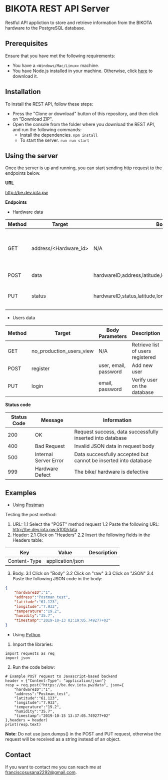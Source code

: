# BIKOTA REST API Server


Restful API appliction to store and retrieve information from the BIKOTA hardware to the PostgreSQL database.

## Prerequisites

Ensure that you have met the following requirements:

* You have a `<Windows/Mac/Linux>` machine.
* You have Node.js installed in your machine. Otherwise, click [here](https://nodejs.org/en/) to download it.

## Installation

To install the REST API, follow these steps:

* Press the "Clone or download" button of this repository, and then click on "Download ZIP".
* Open the console from the folder where you download the REST API, and run the following commands:
	* Install the dependencies.
	`npm install`
	* To start the server.
	`run run start`

## Using the server

Once the server is up and running, you can start sending http request to the endpoints below.


**URL**

http://be.dev.iota.pw

**Endpoints**

* Hardware data

Method | Target | Body Parameters |Description
---------|----------|---------|---------
 GET | address/<Hardware_id> | N/A | Retrieve a new session address for the hardware
 POST | data | hardwareID,address,latitude,longitude,temperature,humidity,timestamp|Add new sensor data
 PUT | status | hardwareID,status,latitude,longitude |Update the hardware (bike)'s status

* Users data

Method | Target | Body Parameters| Description
---------|----------|---------|---------
 GET | no_production_users_view | N/A |Retrieve list of users registered
 POST | register | user, email, password |Add new user
 PUT | login | email, password |Verify user on the database

**Status code**

Status Code | Message | Information
---------|----------|----------
200 | OK | Request success, data successfully inserted into database
400 | Bad Request | Invalid JSON data in request body 
500 | Internal Server Error | Data successfully accepted but cannot be inserted into database 
999 | Hardware Defect | The bike/ hardware is defective

## Examples

* Using [Postman](https://www.getpostman.com/downloads/)

Testing the post method:

1. URL:
1.1 Select the "POST" method request
1.2 Paste the following URL: http://be.dev.iota.pw:5100/data
2. Header: 
2.1 Click on "Headers"
2.2 Insert the following fields in the Headers table:

Key | Value | Description
---------|----------|---------
 Content-Type | application/json | 
 3. Body: 
 3.1 Click on "Body"
 3.2 Click on "raw"
 3.3 Click on "JSON"
 3.4 Paste the following JSON code in the body:

```json
{
	"hardwareID":"1",
	"address":"Postman_test",
	"latitude":"61.123",
	"longitude":"7.933",
	"temperature":"19.2",
	"humidity":"35.7",
	"timestamp":"2019-10-13 02:19:05.749277+02"
}
```
* Using [Python](https://www.python.org/downloads/)

1. Import the libraries:

```
import requests as req
import json
```
2. Run the code below:

```
# Example POST request to Javascript-based backend
header = {"Content-Type": "application/json"}
resp = req.post("https://be.dev.iota.pw/data", json={
	"hardwareID":"1",
	"address":"Postman_test",
	"latitude":"61.123",
	"longitude":"7.933",
	"temperature":"19.2",
	"humidity":"35.7",
	"timestamp":"2019-10-15 13:37:05.749277+02"
},headers = header)
print(resp.text)
```
**Note**: Do not use json.dumps() in the POST and PUT request, otherwise the request will be received as a string instead of an object.

## Contact

If you want to contact me you can reach me at franciscosusana2292@gmail.com.
